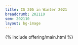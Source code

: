 ```yaml
---
title: CS 205 in Winter 2021
breadcrumb: 202110
sem: 202110
layout: bg-image
---
```

{% include offering/main.html %}
